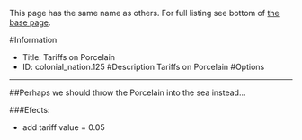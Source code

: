 This page has the same name as others. For full listing see bottom of [the base page](tariffs_on_porcelain.md).

#Information
 - Title: Tariffs on Porcelain
 - ID: colonial_nation.125
#Description
Tariffs on Porcelain
#Options

___
##Perhaps we should throw the Porcelain into the sea instead...

###Efects:<ul><li>add tariff value = 0.05</li></ul>
